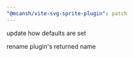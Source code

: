 ```yaml
---
"@mcansh/vite-svg-sprite-plugin": patch
---
```


update how defaults are set

rename plugin's returned name
